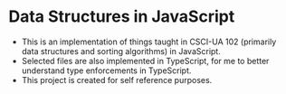 # Data Structures in JavaScript 

- This is an implementation of things taught in CSCI-UA 102 (primarily data structures and sorting algorithms) in JavaScript. 
- Selected files are also implemented in TypeScript, for me to better understand type enforcements in TypeScript.
- This project is created for self reference purposes. 